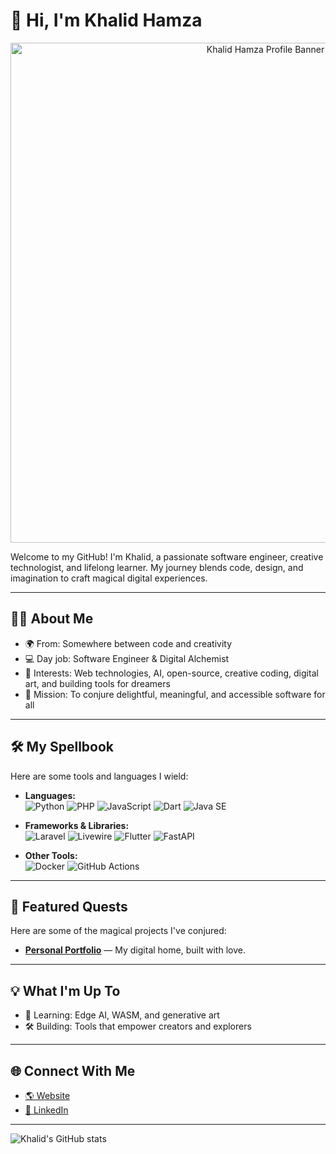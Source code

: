 # 👋 Hi, I'm Khalid Hamza

<!-- Profile Banner -->
<p align="center">
  <img src="https://raw.githubusercontent.com/khalidhamza/khalidhamza/main/assets/profile-banner.png" alt="Khalid Hamza Profile Banner" width="800"/>
</p>

Welcome to my GitHub! I'm Khalid, a passionate software engineer, creative technologist, and lifelong learner. My journey blends code, design, and imagination to craft magical digital experiences.

---

## 🧙‍♂️ About Me

- 🌍 From: Somewhere between code and creativity
- 💻 Day job: Software Engineer & Digital Alchemist
- 🧠 Interests: Web technologies, AI, open-source, creative coding, digital art, and building tools for dreamers
- 🚀 Mission: To conjure delightful, meaningful, and accessible software for all

---

## 🛠️ My Spellbook

Here are some tools and languages I wield:

- **Languages:**  
  ![Python](https://img.shields.io/badge/-Python-3674A6?style=flat-square&logo=python)
  ![PHP](https://img.shields.io/badge/-PHP-777BB4?style=flat-square&logo=php)
  ![JavaScript](https://img.shields.io/badge/-JavaScript-F7DF1E?style=flat-square&logo=javascript&logoColor=black)
  ![Dart](https://img.shields.io/badge/-Dart-0175C2?style=flat-square&logo=dart)
  ![Java SE](https://img.shields.io/badge/-Java%20SE-007396?style=flat-square&logo=java)

- **Frameworks & Libraries:**  
  ![Laravel](https://img.shields.io/badge/-Laravel-FF2D20?style=flat-square&logo=laravel)
  ![Livewire](https://img.shields.io/badge/-Livewire-4E56A6?style=flat-square&logo=laravel)
  ![Flutter](https://img.shields.io/badge/-Flutter-02569B?style=flat-square&logo=flutter)
  ![FastAPI](https://img.shields.io/badge/-FastAPI-009688?style=flat-square&logo=fastapi)

- **Other Tools:**  
  ![Docker](https://img.shields.io/badge/-Docker-2496ED?style=flat-square&logo=docker)
  ![GitHub Actions](https://img.shields.io/badge/-GitHub_Actions-2088FF?style=flat-square&logo=github-actions)

---

## 🏰 Featured Quests

Here are some of the magical projects I've conjured:

- [**Personal Portfolio**](https://khalidhamza.me) — My digital home, built with love.
<!-- - [**AI Playground**](https://github.com/khalidhamza/ai-playground) — A space for experimenting with machine learning and generative AI.
- [**Open Source Contributions**](https://github.com/khalidhamza?tab=repositories) — I love contributing to open-source and collaborating with other wizards. -->

---

## 💡 What I'm Up To

- 🌱 Learning: Edge AI, WASM, and generative art
- 🛠️ Building: Tools that empower creators and explorers
<!-- - ✍️ Writing: [Articles](https://khalidhamza.me/blog) on tech, art, and creativity -->

---

## 🌐 Connect With Me

- [🌎 Website](https://khalidhamza.me)
- [💼 LinkedIn](https://www.linkedin.com/in/khalidelhamzawy)
---

![Khalid's GitHub stats](https://github-readme-stats.vercel.app/api?username=khalidhamza&show_icons=true&theme=tokyonight)
